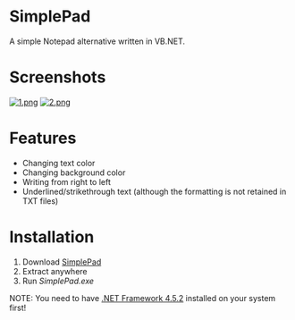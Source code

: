 # SimplePad

A simple Notepad alternative written in VB.NET.

# Screenshots

[![1.png](https://i.postimg.cc/m2vp4dzN/1.png)](https://postimg.cc/qzGxXxGz) [![2.png](https://i.postimg.cc/fb2gGMxk/2.png)](https://postimg.cc/jWfXN03r)

# Features

* Changing text color
* Changing background color
* Writing from right to left
* Underlined/strikethrough text (although the formatting is not retained in TXT files)

# Installation

1. Download [SimplePad](https://github.com/dvt32/simplepad/releases)
2. Extract anywhere
3. Run _SimplePad.exe_

NOTE: You need to have [.NET Framework 4.5.2](https://www.microsoft.com/en-us/download/details.aspx?id=42643) installed on your system first!
